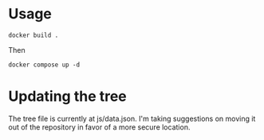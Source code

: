 # Usage
```docker build .```

Then

```docker compose up -d```

# Updating the tree
The tree file is currently at js/data.json. I'm taking suggestions on moving it out of the repository in favor of a more secure location.
